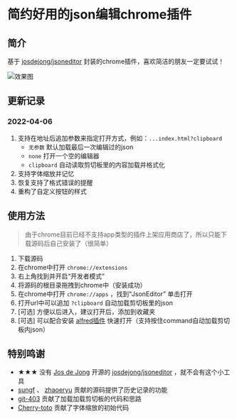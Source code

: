 # 简约好用的json编辑chrome插件

## 简介

基于 [josdejong/jsoneditor](https://github.com/josdejong/jsoneditor) 封装的chrome插件，喜欢简洁的朋友一定要试试！

![效果图](https://raw.githubusercontent.com/sunzsh/chromeapp-jsonedit/506bbb4c14878fe97a3e80d400a6231cf2f78f90/screenshot.png)

## 更新记录
### 2022-04-06
1. 支持在地址后追加参数来指定打开方式，例如：`...index.html?clipboard`
    * `无参数` 默认加载最后一次编辑过的json
    * `none` 打开一个空的编辑器
    * `clipboard` 自动读取剪切板里的内容加载并格式化
2. 支持字体缩放并记忆
3. 恢复支持了格式错误的提醒
4. 重构了自定义按钮的样式

## 使用方法
> 由于chrome目前已经不支持app类型的插件上架应用商店了，所以只能下载源码后自己安装了（很简单）

1. 下载源码
2. 在chrome中打开 `chrome://extensions`
3. 右上角找到并开启“开发者模式”
4. 将源码的根目录拖拽到chrome中（安装成功）
5. 在chrome中打开 `chrome://apps` ，找到“JsonEditor” 单击打开
6. 打开url中可以追加 `?clipboard` 自动加载剪切板里的json
7. \[可选\] 方便以后进入，建议打开后，添加到收藏夹
8. \[可选\] 可以配合安装 [alfred插件](https://github.com/sunzsh/favoritesWorkflow4Alfred/blob/main/jsonEditor.alfredworkflow) 快速打开（支持按住command自动加载剪切板内json）

## 特别鸣谢
* ★★★ 没有 [Jos de Jong](https://github.com/josdejong) 开源的 [josdejong/jsoneditor](https://github.com/josdejong/jsoneditor) ，就不会有这个小工具
* [sungf](https://github.com/sungf) 、 [zhaoeryu](https://github.com/zhaoeryu)  贡献的源码提供了历史记录的功能
* [git-403](https://github.com/git-403) 贡献了加载加载剪切板的代码和思路
* [Cherry-toto](https://github.com/Cherry-toto) 贡献了字体缩放的初始代码
